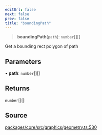 ```yaml
---
editUrl: false
next: false
prev: false
title: "boundingPath"
---
```


> **boundingPath**(`path`): `number`[][]

Get a bounding rect polygon of path

## Parameters

• **path**: `number`[][]

## Returns

`number`[][]

## Source

[packages/core/src/graphics/geometry.ts:530](https://github.com/dgmjs/dgmjs/blob/main/packages/core/src/graphics/geometry.ts#L530)
